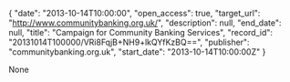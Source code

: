 {
  "date": "2013-10-14T10:00:00", 
  "open_access": true, 
  "target_url": "http://www.communitybanking.org.uk/", 
  "description": null, 
  "end_date": null, 
  "title": "Campaign for Community Banking Services", 
  "record_id": "20131014T100000/VRi8FqjB+NH9+lkQYfKzBQ==", 
  "publisher": "communitybanking.org.uk", 
  "start_date": "2013-10-14T10:00:00Z"
}

None